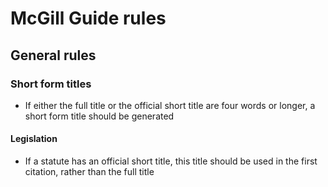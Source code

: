 # McGill Guide rules

## General rules

### Short form titles

* If either the full title or the official short title are four words or
longer, a short form title should be generated

#### Legislation

* If a statute has an official short title, this title should be used in the 
first citation, rather than the full title
